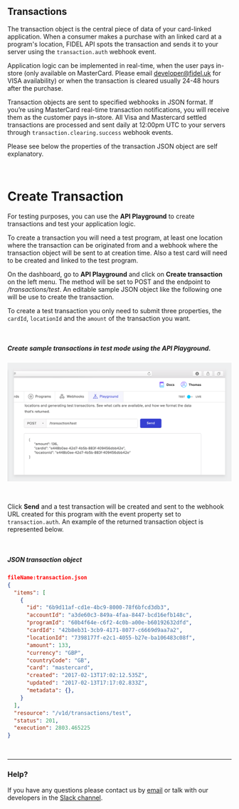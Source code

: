 ## Transactions

The transaction object is the central piece of data of your card-linked application. When a consumer makes a purchase with an linked card at a program's location, FIDEL API spots the transaction and sends it to your server using the `transaction.auth` webhook event.

Application logic can be implemented in real-time, when the user pays in-store (only available on MasterCard. Please email [developer@fidel.uk](fidel.uk) for VISA availability) or when the transaction is cleared usually 24-48 hours after the purchase.

Transaction objects are sent to specified webhooks in JSON format. If you’re using MasterCard real-time transaction notifications, you will receive them as the customer pays in-store. All Visa and Mastercard settled transactions are processed and sent daily at 12:00pm UTC to your servers through `transaction.clearing.success` webhook events.

Please see below the properties of the transaction JSON object are self explanatory.

<br/>

# Create Transaction

For testing purposes, you can use the **API Playground** to create transactions and test your application logic.

To create a transaction you will need a test program, at least one location where the transaction can be originated from and a webhook where the transaction object will be sent to at creation time. Also a test card will need to be created and linked to the test program.

On the dashboard, go to **API Playground** and click on **Create transaction** on the left menu. The method will be set to POST and the endpoint to _/transactions/test_. An editable sample JSON object like the following one will be use to create the transaction.

To create a test transaction you only need to submit three properties, the `cardId`, `locationId` and the `amount` of the transaction you want.

<br/>

<h5>Create sample transactions in test mode using the API Playground.</h5>

![Create transaction](/assets/images/create-transaction.png "Create transaction")

<br/>

Click **Send** and a test transaction will be created and sent to the webhook URL created for this program with the event property set to `transaction.auth`. An example of the returned transaction object is represented below.

<br/>

<h5>JSON transaction object</h5>

```json
fileName:transaction.json
{
  "items": [
    {
      "id": "6b9d11af-cd1e-4bc9-8000-78f6bfcd3db3",
      "accountId": "a3de60c3-849a-4faa-8447-bcd16efb148c",
      "programId": "60b4f64e-c6f2-4c0b-a00e-b60192632dfd",
      "cardId": "42b8eb31-3cb9-4171-8077-c6669d9aa7a2",
      "locationId": "7398177f-e2c1-4055-b27e-ba106483c08f",
      "amount": 133,
      "currency": "GBP",
      "countryCode": "GB",
      "card": "mastercard",
      "created": "2017-02-13T17:02:12.535Z",
      "updated": "2017-02-13T17:17:02.833Z",
      "metadata": {},
    }
  ],
  "resource": "/v1d/transactions/test",
  "status": 201,
  "execution": 2803.465225
}
```

<br/>

___

### Help?
If you have any questions please contact us by [email](mailto:developer@fidel.uk) or talk with our developers in the [Slack channel](fidel.uk).

<br/>
